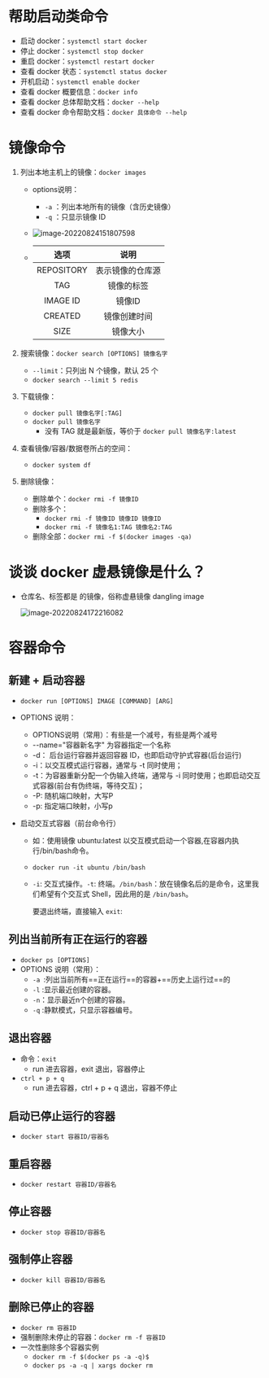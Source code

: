 # 帮助启动类命令

- 启动 docker：`systemctl start docker`
- 停止 docker：`systemctl stop docker`
- 重启 docker：`systemctl restart docker`
- 查看 docker 状态：`systemctl status docker`
- 开机启动：`systemctl enable docker`
- 查看 docker 概要信息：`docker info`
- 查看 docker 总体帮助文档：`docker --help`
- 查看 docker 命令帮助文档：`docker 具体命令 --help`



# 镜像命令

1. 列出本地主机上的镜像：`docker images`

   - options说明：

     - `-a` ：列出本地所有的镜像（含历史镜像）
     - `-q` ：只显示镜像 ID

   - ![image-20220824151807598](C:\Users\Bosco\Desktop\GitHub\blog\docker\img\image-20220824151807598.png)

   - |    选项    |       说明       |
     | :--------: | :--------------: |
     | REPOSITORY | 表示镜像的仓库源 |
     |    TAG     |    镜像的标签    |
     |  IMAGE ID  |      镜像ID      |
     |  CREATED   |   镜像创建时间   |
     |    SIZE    |     镜像大小     |

2. 搜索镜像：`docker search [OPTIONS] 镜像名字`

   - `--limit`：只列出 N 个镜像，默认 25 个
   - `docker search --limit 5 redis`

3. 下载镜像：

   - `docker pull 镜像名字[:TAG]`
   - `docker pull 镜像名字`
     - 没有 TAG 就是最新版，等价于 `docker pull 镜像名字:latest`

4. 查看镜像/容器/数据卷所占的空间：

   - `docker system df`

5. 删除镜像：

   - 删除单个：`docker rmi -f 镜像ID`
   - 删除多个：
     - `docker rmi -f 镜像ID 镜像ID 镜像ID`
     - `docker rmi -f 镜像名1:TAG 镜像名2:TAG`
   - 删除全部：`docker rmi -f $(docker images -qa)`



# 谈谈 docker 虚悬镜像是什么？

- 仓库名、标签都是 <none> 的镜像，俗称虚悬镜像 dangling image

  ![image-20220824172216082](C:\Users\Bosco\Desktop\GitHub\blog\docker\img\image-20220824172216082.png)



# 容器命令

## 新建 + 启动容器

- `docker run [OPTIONS] IMAGE [COMMAND] [ARG]`

- OPTIONS 说明：

  - OPTIONS说明（常用）：有些是一个减号，有些是两个减号
  - --name="容器新名字"    为容器指定一个名称
  - -d： 后台运行容器并返回容器 ID，也即启动守护式容器(后台运行) 
  - -i：以交互模式运行容器，通常与 -t 同时使用；
  - -t：为容器重新分配一个伪输入终端，通常与 -i 同时使用；也即启动交互式容器(前台有伪终端，等待交互)；
  - -P: 随机端口映射，大写P
  - -p: 指定端口映射，小写p

- 启动交互式容器（前台命令行）

  - 如：使用镜像 ubuntu:latest 以交互模式启动一个容器,在容器内执行/bin/bash命令。

  - `docker run -it ubuntu /bin/bash `

  - `-i`: 交互式操作。`-t`: 终端。`/bin/bash`：放在镜像名后的是命令，这里我们希望有个交互式 Shell，因此用的是 `/bin/bash`。

    要退出终端，直接输入 `exit`:

## 列出当前所有正在运行的容器

- `docker ps [OPTIONS]`
- OPTIONS 说明（常用）：
  - `-a `:列出当前所有==正在运行==的容器+==历史上运行过==的
  - `-l` :显示最近创建的容器。
  - `-n`：显示最近n个创建的容器。
  - `-q` :静默模式，只显示容器编号。

## 退出容器

- 命令：`exit`
  - run 进去容器，exit 退出，容器停止
- `ctrl + p + q`
  - run 进去容器，ctrl + p + q 退出，容器不停止

## 启动已停止运行的容器

- `docker start 容器ID/容器名` 

## 重启容器

- `docker restart 容器ID/容器名`

## 停止容器

- `docker stop 容器ID/容器名`

## 强制停止容器

- `docker kill 容器ID/容器名`

## 删除已停止的容器

- `docker rm 容器ID`
- 强制删除未停止的容器：`docker rm -f 容器ID`
- 一次性删除多个容器实例
  - `docker rm -f $(docker ps -a -q)$`
  - `docker ps -a -q | xargs docker rm`


